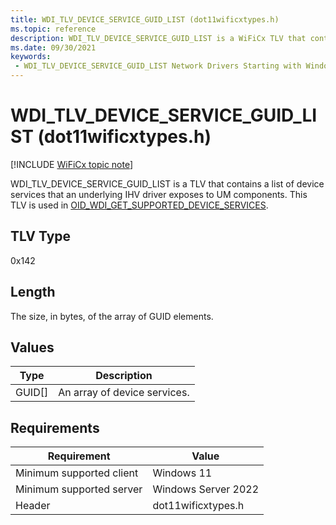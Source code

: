 ```yaml
---
title: WDI_TLV_DEVICE_SERVICE_GUID_LIST (dot11wificxtypes.h)
ms.topic: reference
description: WDI_TLV_DEVICE_SERVICE_GUID_LIST is a WiFiCx TLV that contains information about a device service received from the IHV driver.
ms.date: 09/30/2021
keywords:
 - WDI_TLV_DEVICE_SERVICE_GUID_LIST Network Drivers Starting with Windows Vista
---
```


# WDI_TLV_DEVICE_SERVICE_GUID_LIST (dot11wificxtypes.h)

[!INCLUDE [WiFiCx topic note](../includes/wificx-version-warning.md)]

WDI_TLV_DEVICE_SERVICE_GUID_LIST is a TLV that contains a list of device services that an underlying IHV driver exposes to UM components. This TLV is used in [OID_WDI_GET_SUPPORTED_DEVICE_SERVICES](oid-wdi-get-supported-device-services.md).

## TLV Type

0x142

## Length

The size, in bytes, of the array of GUID elements.

## Values

| Type | Description |
| --- | --- |
| GUID[] | An array of device services. |

## Requirements

|Requirement|Value|
|--- |--- |
|Minimum supported client|Windows 11|
|Minimum supported server|Windows Server 2022|
|Header|dot11wificxtypes.h|


